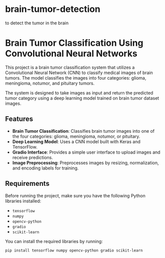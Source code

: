 # brain-tumor-detection
to detect the  tumor in the brain
# Brain Tumor Classification Using Convolutional Neural Networks

This project is a brain tumor classification system that utilizes a Convolutional Neural Network (CNN) to classify medical images of brain tumors. The model classifies the images into four categories: glioma, meningioma, notumor, and pituitary tumors.

The system is designed to take images as input and return the predicted tumor category using a deep learning model trained on brain tumor dataset images.

## Features

- **Brain Tumor Classification**: Classifies brain tumor images into one of the four categories: glioma, meningioma, notumor, or pituitary.
- **Deep Learning Model**: Uses a CNN model built with Keras and TensorFlow.
- **Gradio Interface**: Provides a simple user interface to upload images and receive predictions.
- **Image Preprocessing**: Preprocesses images by resizing, normalization, and encoding labels for training.

## Requirements

Before running the project, make sure you have the following Python libraries installed:

- `tensorflow`
- `numpy`
- `opencv-python`
- `gradio`
- `scikit-learn`

You can install the required libraries by running:

```bash
pip install tensorflow numpy opencv-python gradio scikit-learn
